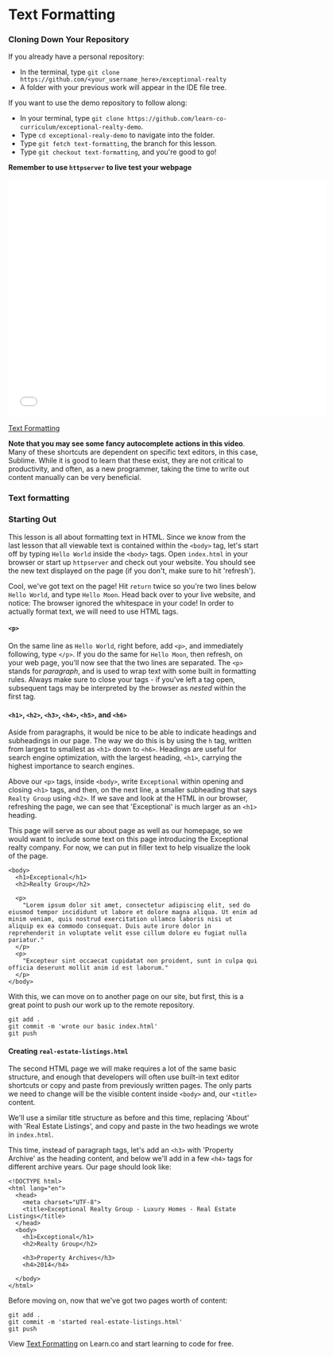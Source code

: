 # Text Formatting

### Cloning Down Your Repository

If you already have a personal repository:

* In the terminal, type `git clone https://github.com/<your_username_here>/exceptional-realty`
* A folder with your previous work will appear in the IDE file tree.

If you want to use the demo repository to follow along:

* In your terminal, type `git clone https://github.com/learn-co-curriculum/exceptional-realty-demo`.
* Type `cd exceptional-realy-demo` to navigate into the folder.
* Type `git fetch text-formatting`, the branch for this lesson.
* Type `git checkout text-formatting`, and you're good to go!

**Remember to use `httpserver` to live test your webpage**

<iframe width="640" height="480" src="//www.youtube.com/embed/toswcv5oj9I?rel=0&modestbranding=1" frameborder="0" allowfullscreen></iframe>

<p><a href="https://www.youtube.com/watch?v=toswcv5oj9I">Text Formatting</a></p>

**Note that you may see some fancy autocomplete actions in this video**. Many of these shortcuts are dependent on specific text editors, in this case, Sublime. While it is good to learn that these exist, they are not critical to productivity, and often, as a new programmer, taking the time to write out content manually can be very beneficial.

### Text formatting

### Starting Out

This lesson is all about formatting text in HTML. Since we know from the last lesson that all viewable text is contained within the `<body>` tag, let's start off by typing `Hello World` inside the `<body>` tags. Open `index.html` in your browser or start up `httpserver` and check out your website. You should see the new text displayed on the page (if you don't, make sure to hit 'refresh').

Cool, we've got text on the page! Hit `return` twice so you're two lines below `Hello World`, and type `Hello Moon`. Head back over to your live website, and notice: The browser ignored the whitespace in your code! In order to actually format text, we will need to use HTML tags.

#### `<p>`

On the same line as `Hello World`, right before, add `<p>`, and immediately following, type `</p>`. If you do the same for `Hello Moon`, then refresh, on your web page, you'll now see that the two lines are separated. The `<p>` stands for _paragraph_, and is used to wrap text with some built in formatting rules. Always make sure to close your tags - if you've left a tag open, subsequent tags may be interpreted by the browser as _nested_ within the first tag.

#### `<h1>`, `<h2>`, `<h3>`, `<h4>`, `<h5>`, and `<h6>`

Aside from paragraphs, it would be nice to be able to indicate headings and subheadings in our page. The way we do this is by using the `h` tag, written from largest to smallest as `<h1>` down to `<h6>`. Headings are useful for search engine optimization, with the largest heading, `<h1>`, carrying the highest importance to search engines.

Above our `<p>` tags, inside `<body>`, write `Exceptional` within opening and closing `<h1>` tags, and then, on the next line, a smaller subheading that says `Realty Group` using `<h2>`. If we save and look at the HTML in our browser, refreshing the page, we can see that 'Exceptional' is much larger as an `<h1>` heading.

This page will serve as our about page as well as our homepage, so we would want to include some text on this page introducing the Exceptional realty company. For now, we can put in filler text to help visualize the look of the page.

```
<body>
  <h1>Exceptional</h1>
  <h2>Realty Group</h2>

  <p>
    "Lorem ipsum dolor sit amet, consectetur adipiscing elit, sed do eiusmod tempor incididunt ut labore et dolore magna aliqua. Ut enim ad minim veniam, quis nostrud exercitation ullamco laboris nisi ut aliquip ex ea commodo consequat. Duis aute irure dolor in reprehenderit in voluptate velit esse cillum dolore eu fugiat nulla pariatur."
  </p>
  <p>
    "Excepteur sint occaecat cupidatat non proident, sunt in culpa qui officia deserunt mollit anim id est laborum."
  </p>
</body>
```

With this, we can move on to another page on our site, but first, this is a great point to push our work up to the remote repository.

```
git add .
git commit -m 'wrote our basic index.html'
git push
```

#### Creating `real-estate-listings.html`

The second HTML page we will make requires a lot of the same basic structure, and enough that developers will often use built-in text editor shortcuts or copy and paste from previously written pages. The only parts we need to change will be the visible content inside `<body>` and, our `<title>` content.

We'll use a similar title structure as before and this time, replacing 'About' with 'Real Estate Listings', and copy and paste in the two headings we wrote in `index.html`.

This time, instead of paragraph tags, let's add an `<h3>` with 'Property Archive' as the heading content, and below we'll add in a few `<h4>` tags for different archive years. Our page should look like:

```
<!DOCTYPE html>
<html lang="en">
  <head>
    <meta charset="UTF-8">
    <title>Exceptional Realty Group - Luxury Homes - Real Estate Listings</title>
  </head>
  <body>
    <h1>Exceptional</h1>
    <h2>Realty Group</h2>

    <h3>Property Archives</h3>
    <h4>2014</h4>

  </body>
</html>
```

Before moving on, now that we've got two pages worth of content:

```
git add .
git commit -m 'started real-estate-listings.html'
git push
```

<p data-visibility='hidden'>View <a href='https://learn.co/lessons/text-formatting' title='Text Formatting'>Text Formatting</a> on Learn.co and start learning to code for free.</p>
